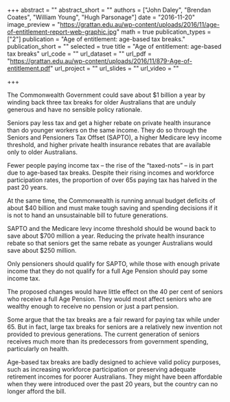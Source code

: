 +++
abstract = ""
abstract_short = ""
authors = ["John Daley", "Brendan Coates", "William Young", "Hugh Parsonage"]
date = "2016-11-20"
image_preview = "https://grattan.edu.au/wp-content/uploads/2016/11/age-of-entitlement-report-web-graphic.jpg"
math = true
publication_types = ["2"]
publication = "Age of entitlement: age-based tax breaks."
publication_short = ""
selected = true
title = "Age of entitlement: age-based tax breaks"
url_code = ""
url_dataset = ""
url_pdf = "https://grattan.edu.au/wp-content/uploads/2016/11/879-Age-of-entitlement.pdf"
url_project = ""
url_slides = ""
url_video = ""

+++

The Commonwealth Government could save about \$1 billion a year by winding back three tax breaks for older Australians that are unduly generous and have no sensible policy rationale.

Seniors pay less tax and get a higher rebate on private health insurance than do younger workers on the same income. They do so through the Seniors and Pensioners Tax Offset (SAPTO), a higher Medicare levy income threshold, and higher private health insurance rebates that are available only to older Australians.

Fewer people paying income tax – the rise of the “taxed-nots” – is in part due to age-based tax breaks. Despite their rising incomes and workforce participation rates, the proportion of over 65s paying tax has halved in the past 20 years.

At the same time, the Commonwealth is running annual budget deficits of about $40 billion and must make tough saving and spending decisions if it is not to hand an unsustainable bill to future generations.

SAPTO and the Medicare levy income threshold should be wound back to save about \$700 million a year. Reducing the private health insurance rebate so that seniors get the same rebate as younger Australians would save about \$250 million.

Only pensioners should qualify for SAPTO, while those with enough private income that they do not qualify for a full Age Pension should pay some income tax.

The proposed changes would have little effect on the 40 per cent of seniors who receive a full Age Pension. They would most affect seniors who are wealthy enough to receive no pension or just a part pension.

Some argue that the tax breaks are a fair reward for paying tax while under 65. But in fact, large tax breaks for seniors are a relatively new invention not provided to previous generations. The current generation of seniors receives much more than its predecessors from government spending, particularly on health.

Age-based tax breaks are badly designed to achieve valid policy purposes, such as increasing workforce participation or preserving adequate retirement incomes for poorer Australians. They might have been affordable when they were introduced over the past 20 years, but the country can no longer afford the bill.

